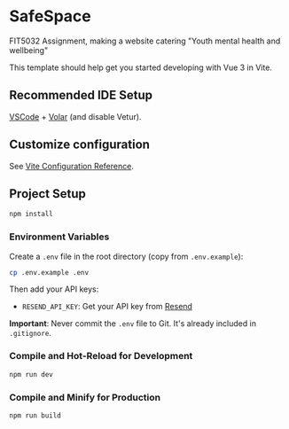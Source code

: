 # SafeSpace

FIT5032 Assignment, making a website catering "Youth mental health and wellbeing"

This template should help get you started developing with Vue 3 in Vite.

## Recommended IDE Setup

[VSCode](https://code.visualstudio.com/) + [Volar](https://marketplace.visualstudio.com/items?itemName=Vue.volar) (and disable Vetur).

## Customize configuration

See [Vite Configuration Reference](https://vite.dev/config/).

## Project Setup

```sh
npm install
```

### Environment Variables

Create a `.env` file in the root directory (copy from `.env.example`):

```sh
cp .env.example .env
```

Then add your API keys:

- `RESEND_API_KEY`: Get your API key from [Resend](https://resend.com/api-keys)

**Important**: Never commit the `.env` file to Git. It's already included in `.gitignore`.

### Compile and Hot-Reload for Development

```sh
npm run dev
```

### Compile and Minify for Production

```sh
npm run build
```
